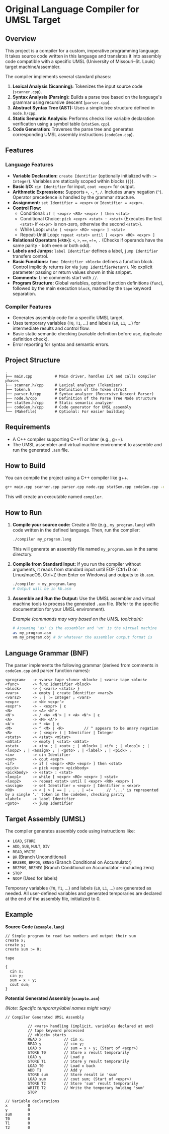 # Original Language Compiler for UMSL Target

## Overview

This project is a compiler for a custom, imperative programming language. It takes source code written in this language and translates it into assembly code compatible with a specific UMSL (University of Missouri–St. Louis) target machine/assembler.

The compiler implements several standard phases:
1.  **Lexical Analysis (Scanning):** Tokenizes the input source code (`scanner.cpp`).
2.  **Syntax Analysis (Parsing):** Builds a parse tree based on the language's grammar using recursive descent (`parser.cpp`).
3.  **Abstract Syntax Tree (AST):** Uses a simple tree structure defined in `node.h/cpp`.
4.  **Static Semantic Analysis:** Performs checks like variable declaration verification using a symbol table (`statSem.cpp`).
5.  **Code Generation:** Traverses the parse tree and generates corresponding UMSL assembly instructions (`codeGen.cpp`).

## Features

### Language Features

*   **Variable Declaration:** `create Identifier` (optionally initialized with `:= Integer`). Variables are statically scoped within blocks (`{}`).
*   **Basic I/O:** `cin Identifier` for input, `cout <expr>` for output.
*   **Arithmetic Expressions:** Supports `+`, `-`, `*`, `/`. Includes unary negation (`^`). Operator precedence is handled by the grammar structure.
*   **Assignment:** `set Identifier = <expr>` or `Identifier = <expr>`.
*   **Control Flow:**
    *   Conditional: `if [ <expr> <RO> <expr> ] then <stat>`
    *   Conditional Choice: `pick <expr> <stat> : <stat>` (Executes the first `<stat>` if `<expr>` is non-zero, otherwise the second `<stat>`).
    *   While Loop: `while [ <expr> <RO> <expr> ] <stat>`
    *   Repeat-Until Loop: `repeat <stat> until [ <expr> <RO> <expr> ]`
*   **Relational Operators (`<RO>`):** `<`, `>`, `==`, `=!=`, `.` (Checks if operands have the same parity - both even or both odd).
*   **Labels and Jumps:** `label Identifier` defines a label, `jump Identifier` transfers control.
*   **Basic Functions:** `func Identifier <block>` defines a function block. Control implicitly returns (or via `jump IdentifierReturn`). No explicit parameter passing or return values shown in this snippet.
*   **Comments:** Line comments start with `//`.
*   **Program Structure:** Global variables, optional function definitions (`func`), followed by the main execution `block`, marked by the `tape` keyword separation.

### Compiler Features

*   Generates assembly code for a specific UMSL target.
*   Uses temporary variables (`T0`, `T1`, ...) and labels (`L0`, `L1`, ...) for intermediate results and control flow.
*   Basic static semantic checking (variable definition before use, duplicate definition check).
*   Error reporting for syntax and semantic errors.

## Project Structure

```
.
├── main.cpp          # Main driver, handles I/O and calls compiler phases
├── scanner.h/cpp     # Lexical analyzer (Tokenizer)
├── token.h           # Definition of the Token struct
├── parser.h/cpp      # Syntax analyzer (Recursive Descent Parser)
├── node.h/cpp        # Definition of the Parse Tree Node structure
├── statSem.h/cpp     # Static semantic analyzer
├── codeGen.h/cpp     # Code generator for UMSL assembly
└── (Makefile)        # Optional: For easier building
```

## Requirements

*   A C++ compiler supporting C++11 or later (e.g., g++).
*   The UMSL assembler and virtual machine environment to assemble and run the generated `.asm` file.

## How to Build

You can compile the project using a C++ compiler like g++.

```bash
g++ main.cpp scanner.cpp parser.cpp node.cpp statSem.cpp codeGen.cpp -o compiler -std=c++11
```

This will create an executable named `compiler`.

## How to Run

1.  **Compile your source code:**
    Create a file (e.g., `my_program.lang`) with code written in the defined language. Then, run the compiler:

    ```bash
    ./compiler my_program.lang
    ```

    This will generate an assembly file named `my_program.asm` in the same directory.

2.  **Compile from Standard Input:**
    If you run the compiler without arguments, it reads from standard input until EOF (Ctrl+D on Linux/macOS, Ctrl+Z then Enter on Windows) and outputs to `kb.asm`.

    ```bash
    ./compiler < my_program.lang
    # Output will be in kb.asm
    ```

3.  **Assemble and Run the Output:**
    Use the UMSL assembler and virtual machine tools to process the generated `.asm` file. (Refer to the specific documentation for your UMSL environment).

    *Example (commands may vary based on the UMSL toolchain):*
    ```bash
    # Assuming 'as' is the assembler and 'vm' is the virtual machine
    as my_program.asm
    vm my_program.obj # Or whatever the assembler output format is
    ```

## Language Grammar (BNF)

The parser implements the following grammar (derived from comments in `codeGen.cpp` and parser function names):

```bnf
<program>   -> <vars> tape <func> <block> | <vars> tape <block>
<func>      -> func Identifier <block>
<block>     -> { <vars> <stats> }
<vars>      -> empty | create Identifier <vars2>
<vars2>     -> ; | := Integer ; <vars>
<expr>      -> <N> <expr'>
<expr'>     -> - <expr> | ε
<N>         -> <A> <N'>
<N'>        -> / <A> <N'> | + <A> <N'> | ε
<A>         -> <M> <A'>
<A'>        -> * <A> | ε
<M>         -> ^ <M> | <R>         // ^ appears to be unary negation
<R>         -> ( <expr> ) | Identifier | Integer
<stats>     -> <stat> <mStat>
<mStat>     -> empty | <stat> <mStat>
<stat>      -> <in> ; | <out> ; | <block> | <if> ; | <loop1> ; | <loop2> ; | <assign> ; | <goto> ; | <label> ; | <pick> ;
<in>        -> cin Identifier
<out>       -> cout <expr>
<if>        -> if [ <expr> <RO> <expr> ] then <stat>
<pick>      -> pick <expr> <pickbody>
<pickbody>  -> <stat> : <stat>
<loop1>     -> while [ <expr> <RO> <expr> ] <stat>
<loop2>     -> repeat <stat> until [ <expr> <RO> <expr> ]
<assign>    -> set Identifier = <expr> | Identifier = <expr>
<RO>        -> < | > | == | . . . | =!=      // '...' is represented by a single '.' token in the codeGen, checking parity
<label>     -> label Identifier
<goto>      -> jump Identifier
```

## Target Assembly (UMSL)

The compiler generates assembly code using instructions like:

*   `LOAD`, `STORE`
*   `ADD`, `SUB`, `MULT`, `DIV`
*   `READ`, `WRITE`
*   `BR` (Branch Unconditional)
*   `BRZERO`, `BRPOS`, `BRNEG` (Branch Conditional on Accumulator)
*   `BRZPOS`, `BRZNEG` (Branch Conditional on Accumulator - including zero)
*   `STOP`
*   `NOOP` (Used for labels)

Temporary variables (`T0`, `T1`, ...) and labels (`L0`, `L1`, ...) are generated as needed. All user-defined variables and generated temporaries are declared at the end of the assembly file, initialized to 0.

## Example

**Source Code (`example.lang`)**

```
// Simple program to read two numbers and output their sum
create x;
create y;
create sum := 0;

tape

{
  cin x;
  cin y;
  sum = x + y;
  cout sum;
}
```

**Potential Generated Assembly (`example.asm`)**

*(Note: Specific temporary/label names might vary)*

```assembly
// Compiler Generated UMSL Assembly

          // <vars> handling (implicit, variables declared at end)
          // tape keyword processed
          // <block> starts
          READ x          // cin x;
          READ y          // cin y;
          LOAD x          // sum = x + y; (Start of <expr>)
          STORE T0        // Store x result temporarily
          LOAD y          // Load y
          STORE T1        // Store y result temporarily
          LOAD T0         // Load x back
          ADD T1          // Add y
          STORE sum       // Store result in 'sum'
          LOAD sum        // cout sum; (Start of <expr>)
          STORE T2        // Store 'sum' result temporarily
          WRITE T2        // Write the temporary holding 'sum'
          STOP

// Variable declarations
x         0
y         0
sum       0
T0        0
T1        0
T2        0
```
